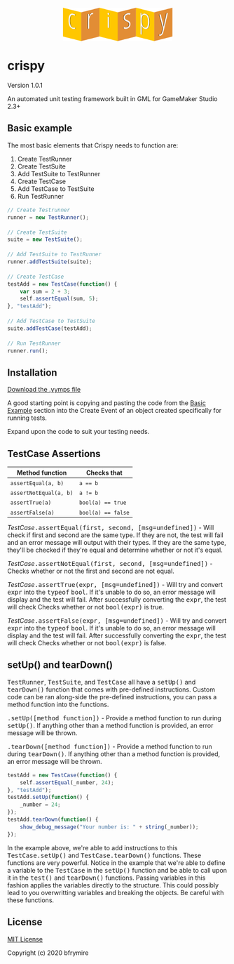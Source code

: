 
<p align="center"><img src="./LOGO.png" style="display:block;width:250px; margin:auto;"></p>

<h1>crispy</h1>
<p>Version 1.0.1</p>
<p>An automated unit testing framework built in GML for GameMaker Studio 2.3+</p>


<h2>Basic example</h2>
<p>The most basic elements that Crispy needs to function are:</p>

<ol>
	<li>Create TestRunner</li>
	<li>Create TestSuite</li>
	<li>Add TestSuite to TestRunner</li>
	<li>Create TestCase</li>
	<li>Add TestCase to TestSuite</li>
	<li>Run TestRunner</li>
</ol>


```js
// Create Testrunner
runner = new TestRunner();

// Create TestSuite
suite = new TestSuite();

// Add TestSuite to TestRunner
runner.addTestSuite(suite);

// Create TestCase
testAdd = new TestCase(function() {
	var sum = 2 + 3;
	self.assertEqual(sum, 5);
}, "testAdd");

// Add TestCase to TestSuite
suite.addTestCase(testAdd);

// Run TestRunner
runner.run();
```


<h2>Installation</h2>
<a href="https://github.com/bfrymire/crispy/releases/tag/v.1.0.1">Download the .yymps file</a>

A good starting point is copying and pasting the code from the <a href="#basic-example">Basic Example</a> section into the Create Event of an object created specifically for running tests.

Expand upon the code to suit your testing needs.


<h2>TestCase Assertions</h2>

| Method function | Checks that |
|--|--|
| `assertEqual(a, b)` | `a == b` |
| `assertNotEqual(a, b)` | `a != b` |
| `assertTrue(a)` | `bool(a) == true` |
| `assertFalse(a)` | `bool(a) == false` |

<i>TestCase</i><samp>.assertEqual(first, second, [msg=undefined])</samp> - Will check if first and second are the same type. If they are not, the test will fail and an error message will output with their types. If they are the same type, they'll be checked if they're equal and determine whether or not it's equal.

<i>TestCase</i><samp>.assertNotEqual(first, second, [msg=undefined])</samp> - Checks whether or not the first and second are not equal.

<i>TestCase</i><samp>.assertTrue(expr, [msg=undefined])</samp> - Will try and convert <samp>expr</samp> into the <samp>typeof</samp> <samp>bool</samp>. If it's unable to do so, an error message will display and the test will fail. After successfully converting the <samp>expr</samp>, the test will check Checks whether or not <samp>bool(expr)</samp> is true.

<i>TestCase</i><samp>.assertFalse(expr, [msg=undefined])</samp> - Will try and convert <samp>expr</samp> into the <samp>typeof</samp> <samp>bool</samp>. If it's unable to do so, an error message will display and the test will fail. After successfully converting the <samp>expr</samp>, the test will check Checks whether or not <samp>bool(expr)</samp> is false.


<h2>setUp() and tearDown()</h2>
<samp>TestRunner</samp>, <samp>TestSuite</samp>, and <samp>TestCase</samp> all have a <samp>setUp()</samp> and <samp>tearDown()</samp> function that comes with pre-defined instructions. Custom code can be ran along-side the pre-defined instructions, you can pass a method function into the functions.

<samp>.setUp([method function])</samp> - Provide a method function to run during <samp>setUp()</samp>. If anything other than a method function is provided, an error message will be thrown.

<samp>.tearDown([method function])</samp> - Provide a method function to run during <samp>tearDown()</samp>. If anything other than a method function is provided, an error message will be thrown.

```js
testAdd = new TestCase(function() {
	self.assertEqual(_number, 24);
}, "testAdd");
testAdd.setUp(function() {
	_number = 24;
});
testAdd.tearDown(function() {
	show_debug_message("Your number is: " + string(_number));
});
```

In the example above, we're able to add instructions to this <samp>TestCase.setUp()</samp> and <samp>TestCase.tearDown()</samp> functions. These functions are very powerful. Notice in the example that we're able to define a variable to the <samp>TestCase</samp> in the <samp>setUp()</samp> function and be able to call upon it in the <samp>test()</samp> and <samp>tearDown()</samp> functions. Passing variables in this fashion applies the variables directly to the structure. This could possibly lead to you overwritting variables and breaking the objects. Be careful with these functions.


<h2>License</h2>
<a href="https://opensource.org/licenses/MIT" _target="blank">MIT License</a>
<p>Copyright (c) 2020 bfrymire</p>
